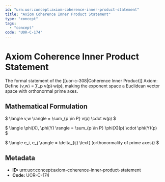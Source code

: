 ```yaml
---
id: "urn:uor:concept:axiom-coherence-inner-product-statement"
title: "Axiom Coherence Inner Product Statement"
type: "concept"
tags:
  - "concept"
code: "UOR-C-174"
---
```


# Axiom Coherence Inner Product Statement

The formal statement of the [[uor-c-308|Coherence Inner Product]] Axiom: Define ⟨v,w⟩ = ∑_p v(p)·w(p), making the exponent space a Euclidean vector space with orthonormal prime axes.

## Mathematical Formulation

$
\langle v,w \rangle = \sum_{p \in P} v(p) \cdot w(p)
$

$
\langle \phi(X), \phi(Y) \rangle = \sum_{p \in P} \phi(X)(p) \cdot \phi(Y)(p)
$

$
\langle e_i, e_j \rangle = \delta_{ij} \text{ (orthonormality of prime axes)}
$

## Metadata

- **ID:** urn:uor:concept:axiom-coherence-inner-product-statement
- **Code:** UOR-C-174
